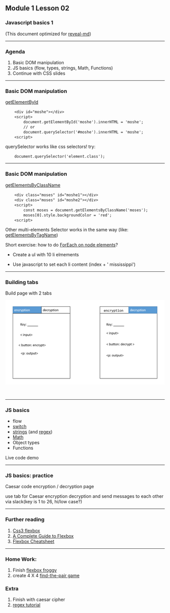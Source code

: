 ## Module 1 Lesson 02
### Javascript basics 1
(This document optimized for [reveal-md](https://github.com/webpro/reveal-md))


---

### Agenda
1. Basic DOM manipulation
1. JS basics (flow, types, strings,  Math, Functions)
1. Continue with CSS slides


---

### Basic DOM manipulation

[getElementById](https://developer.mozilla.org/en-US/docs/Web/API/Document/getElementById)
```
    <div id="moshe"></div>
    <script>
        document.getElementById('moshe').innerHTML = 'moshe';
        // or
        document.querySelector('#moshe').innerHTML = 'moshe';
    <script>
```

querySelector works like css selectors!
try: 
```
    document.querySelector('element.class');
```
<!-- .element: class="fragment" -->

---

### Basic DOM manipulation
[getElementsByClassName](https://developer.mozilla.org/en-US/docs/Web/API/Document/getElementsByClassName)
``` 
    <div class="moses" id="moshe1"></div>
    <div class="moses" id="moshe2"></div>
    <script>
        const moses = document.getElementsByClassName('moses');
        moses[0].style.backgroundColor = 'red';
    <script>
```
Other multi-elements Selector works in the same way (like: [getElementsByTagName](https://developer.mozilla.org/en-US/docs/Web/API/Document/getElementsByTagName))


Short exercise: how to do [ForEach on node elements](https://stackoverflow.com/questions/24775725/loop-through-childnodes)?
- Create a ul with 10 li elmements
<!-- .element: class="fragment" -->
- Use javascript to set each li content (index + ' mississippi')
<!-- .element: class="fragment" -->

---

### Building tabs

Build page with 2 tabs
<div style="height:300px">
    <img src="./assets/enc_dec_tabs.png">
</div>


---

### JS basics 
 - flow
 - [switch](https://www.w3schools.com/js/js_switch.asp)
 - [strings](https://developer.mozilla.org/en-US/docs/Web/JavaScript/Reference/Global_Objects/String) (and [regex](https://regexone.com/))
 - [Math](https://developer.mozilla.org/en-US/docs/Web/JavaScript/Reference/Global_Objects/Math)
 - Object types
 - Functions

Live code demo

---

### JS basics: practice 
Caesar code encryption / decryption page

use tab for Caesar encryption decryption and send messages to each other via slack(key is 1 to 26, hi/low case?)

---
### Further reading
1. [Css3 flexbox](https://www.w3schools.com/css/css3_flexbox.asp)
2. [A Complete Guide to Flexbox](https://css-tricks.com/snippets/css/a-guide-to-flexbox/)
3. [Flexbox Cheatsheet](https://darekkay.com/dev/flexbox-cheatsheet.html)


---
### Home Work:
1. Finish [flexbox froggy](https://flexboxfroggy.com/)
1. create 4 X 4 [find-the-pair game](http://mypuzzle.org/find-the-pair)

### Extra
1. Finish with caesar cipher
1. [regex tutorial](https://regexone.com/)

